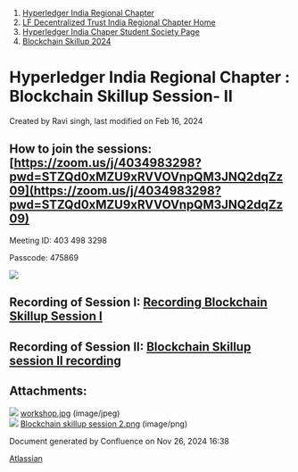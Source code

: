 1. [Hyperledger India Regional Chapter](index.html)
2. [LF Decentralized Trust India Regional Chapter Home](LF-Decentralized-Trust-India-Regional-Chapter-Home_19169282.html)
3. [Hyperledger India Chaper Student Society Page](Hyperledger-India-Chaper-Student-Society-Page_19169775.html)
4. [Blockchain Skillup 2024](Blockchain-Skillup-2024_19171464.html)

# Hyperledger India Regional Chapter : Blockchain Skillup Session- II

Created by Ravi singh, last modified on Feb 16, 2024

## How to join the sessions: [https://zoom.us/j/4034983298?pwd=STZQd0xMZU9xRVVOVnpQM3JNQ2dqZz09](https://zoom.us/j/4034983298?pwd=STZQd0xMZU9xRVVOVnpQM3JNQ2dqZz09)

Meeting ID: 403 498 3298

Passcode: 475869

![](attachments/19171509/19171510.png?height=400)

## Recording of Session I: [Recording Blockchain Skillup Session I](#)

## Recording of Session II: [Blockchain Skillup session II recording](https://lf-hyperledger.atlassian.net/wiki/download/attachments/19171549/Blockchain%20Skillup%20session%20II%20recording.ts?version=1&modificationDate=1707993020000&api=v2)

## Attachments:

![](images/icons/bullet_blue.gif) [workshop.jpg](attachments/19171509/19171508.jpg) (image/jpeg)  
![](images/icons/bullet_blue.gif) [Blockchain skillup session 2.png](attachments/19171509/19171510.png) (image/png)

Document generated by Confluence on Nov 26, 2024 16:38

[Atlassian](http://www.atlassian.com/)
